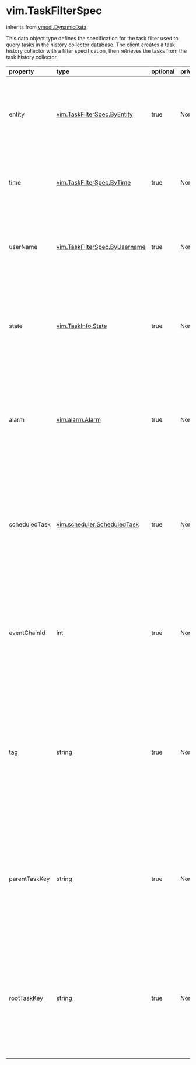 vim.TaskFilterSpec
==================
inherits from [vmodl.DynamicData](docs/vmodl.DynamicData.md)


This data object type defines the specification for the task filter used    to query tasks in the history collector database. The client creates a task    history collector with a filter specification, then retrieves the tasks from    the task history collector.

| property | type | optional | priv | desc |
|:---------|:-----|:---------|:-----|:-----|
| entity | [vim.TaskFilterSpec.ByEntity](vim.TaskFilterSpec.ByEntity.md "vim.TaskFilterSpec.ByEntity") | true | None | The filter specification for retrieving tasks by managed entity.   If not provided, then the tasks attached to all managed entities are    collected. |
| time | [vim.TaskFilterSpec.ByTime](vim.TaskFilterSpec.ByTime.md "vim.TaskFilterSpec.ByTime") | true | None | The filter specification for retrieving tasks by time.   If not provided, then the tasks with any time stamp are collected. |
| userName | [vim.TaskFilterSpec.ByUsername](vim.TaskFilterSpec.ByUsername.md "vim.TaskFilterSpec.ByUsername") | true | None | The filter specification for retrieving tasks by user name.   If not provided, then the tasks belonging to any user are collected. |
| state | [vim.TaskInfo.State](vim.TaskInfo.State.md "vim.TaskInfo.State") | true | None | This property, if provided, limits the set of collected tasks by their states.   Task states are enumerated in <a href="vim.TaskInfo.md#state">State</a>.   If not provided, tasks are collected regardless of their state. |
| alarm | [vim.alarm.Alarm](vim.alarm.Alarm.md "vim.alarm.Alarm") | true | None | This property, if provided, limits the set of collected tasks to those   associated with the specified alarm.   If not provided, tasks are collected regardless of their association with alarms. |
| scheduledTask | [vim.scheduler.ScheduledTask](vim.scheduler.ScheduledTask.md "vim.scheduler.ScheduledTask") | true | None | This property, if provided, limits the set of collected tasks to those   associated with the specified scheduled task.   If not provided, tasks are collected regardless of their association with any   scheduled task. |
| eventChainId | int | true | None | The filter specification for retrieving tasks by chain ID. If it is set,   tasks not with the given <a href="vim.TaskInfo.md#eventChainId">eventChainId</a> will be   filtered out. If the property is not set, tasks' chain ID is disregarded   for filtering purposes. |
| tag | string | true | None | The filter specification for retrieving tasks by    <a href="vim.TaskInfo.md#changeTag">tag</a>. If it is set, tasks not with the given tag(s)   will be filtered out. If the property is not set, tasks' tag is disregarded for    filtering purposes. If it is set, and includes an empty string, tasks without a    tag will be returned. |
| parentTaskKey | string | true | None | The filter specification for retrieving tasks by   <a href="vim.TaskInfo.md#parentTaskKey">parentTaskKey</a>. If it is set, tasks not with the   given parentTaskKey(s) will be filtered out. If the property is not set,   tasks' parentTaskKey is disregarded for filtering purposes. |
| rootTaskKey | string | true | None | The filter specification for retrieving tasks by   <a href="vim.TaskInfo.md#rootTaskKey">rootTaskKey</a>. If it is set, tasks not with the   given rootTaskKey(s) will be filtered out. If the property is not set,   tasks' rootTaskKey is disregarded for filtering purposes. |


